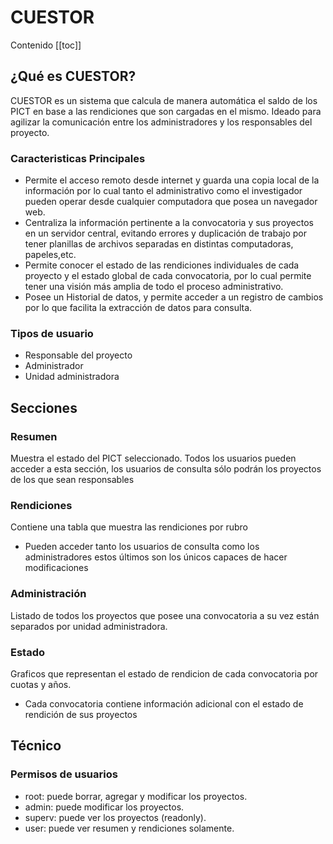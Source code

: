 # CUESTOR

Contenido
[[toc]]

## **¿Qué es CUESTOR?**

CUESTOR es un sistema que calcula de manera automática el saldo de los PICT en base a las rendiciones que son cargadas en el mismo. Ideado para agilizar la comunicación entre los administradores y los responsables del proyecto.

### Caracteristicas Principales

- Permite el acceso remoto desde internet y guarda una copia local de la información por lo cual tanto  el administrativo como el investigador pueden operar desde cualquier computadora que posea un navegador web.
- Centraliza la información pertinente a la convocatoria y sus proyectos en un servidor central, evitando errores y duplicación de trabajo por tener planillas de archivos separadas en distintas computadoras, papeles,etc.
- Permite conocer el estado de las rendiciones individuales de cada proyecto y el estado global de cada convocatoria, por lo cual permite tener una visión más amplia de todo el proceso administrativo.
- Posee un Historial de datos, y permite acceder a un registro de cambios por lo que facilita la extracción de datos para consulta.

### Tipos de usuario

- Responsable del proyecto
- Administrador
- Unidad administradora

## Secciones

### Resumen

Muestra el estado del PICT seleccionado. Todos los usuarios pueden acceder a esta sección, los usuarios de consulta sólo podrán los proyectos de los que sean responsables

### Rendiciones

Contiene una tabla que muestra las rendiciones por rubro

- Pueden acceder tanto los usuarios de consulta como los administradores estos últimos son los únicos capaces de hacer modificaciones

### Administración

Listado de todos los proyectos que posee una convocatoria a su vez están separados por unidad administradora.

### Estado

Graficos que representan el estado de rendicion de cada convocatoria por cuotas y años.

- Cada convocatoria contiene información adicional con el estado de rendición de sus proyectos

## Técnico

### Permisos de usuarios

- root: puede borrar, agregar y modificar los proyectos.
- admin: puede modificar los proyectos.
- superv: puede ver los proyectos (readonly).
- user: puede ver resumen y rendiciones solamente.
